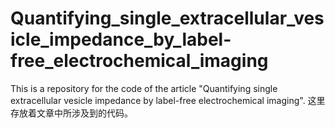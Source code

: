 # Quantifying_single_extracellular_vesicle_impedance_by_label-free_electrochemical_imaging
This is a repository for the code of the article "Quantifying single extracellular vesicle impedance by label-free electrochemical imaging". 这里存放着文章中所涉及到的代码。
